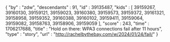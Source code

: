 {
  "by" : "zdw",
  "descendants" : 91,
  "id" : 39135487,
  "kids" : [ 39159267, 39160130, 39159121, 39159023, 39160380, 39159573, 39159372, 39161321, 39158958, 39159352, 39160388, 39160102, 39159411, 39159064, 39159082, 39158763, 39158906, 39159059 ],
  "score" : 243,
  "time" : 1706217688,
  "title" : "Hold on there: WPA3 connections fail after 11 hours",
  "type" : "story",
  "url" : "http://rachelbythebay.com/w/2024/01/24/fail/"
}
